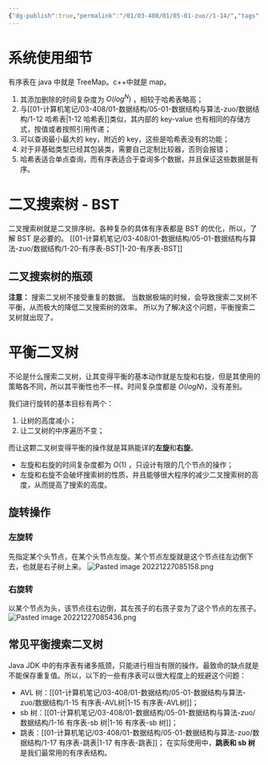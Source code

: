 ```yaml
---
{"dg-publish":true,"permalink":"/01/03-408/01/05-01-zuo//1-14/","tags":["personal/blog","algorithm/有序表","algorithm/二叉树","algorithm/排序"]}
---
```



# 系统使用细节
有序表在 java 中就是 TreeMap。c++中就是 map。
1. 其添加删除的时间复杂度为 $O(log^N)$ ，相较于哈希表略高；
2. 与[[01-计算机笔记/03-408/01-数据结构/05-01-数据结构与算法-zuo/数据结构/1-12 哈希表\|1-12 哈希表]]类似，其内部的 key-value 也有相同的存储方式，按值或者按照引用传递；
3. 可以查询最小最大的 key，附近的 key，这些是哈希表没有的功能；
4. 对于非基础类型已经其包装类，需要自己定制比较器，否则会报错；
5. 哈希表适合单点查询，而有序表适合于查询多个数据，并且保证这些数据是有序。

# 二叉搜索树 - BST
二叉搜索树就是二叉排序树。各种复杂的具体有序表都是 BST 的优化，所以，了解 BST 是必要的。
[[01-计算机笔记/03-408/01-数据结构/05-01-数据结构与算法-zuo/数据结构/1-20-有序表-BST\|1-20-有序表-BST]]
## 二叉搜索树的瓶颈
**注意：** 搜索二叉树不接受重复的数据。
当数据极端的时候，会导致搜索二叉树不平衡，从而极大的降低二叉搜索树的效率。
所以为了解决这个问题，平衡搜索二叉树就出现了。
# 平衡二叉树
不论是什么搜索二叉树，让其变得平衡的基本动作就是左旋和右旋，但是其使用的策略各不同，所以其平衡性也不一样。时间复杂度都是 $O(logN)$，没有差别。

我们进行旋转的基本目标有两个：
 1. 让树的高度减小；
 2. 让二叉树的中序遍历不变；

而让这颗二叉树变得平衡的操作就是耳熟能详的**左旋**和**右旋**。
 + 左旋和右旋的时间复杂度都为 $O(1)$ ，只设计有限的几个节点的操作；
 + 左旋和右旋不会破坏搜索树的性质，并且能够很大程序的减少二叉搜索树的高度，从而提高了搜索的高度。
## 旋转操作
### 左旋转
先指定某个头节点，在某个头节点左旋。某个节点左旋就是这个节点往左边倒下去，也就是右子树上来。
![Pasted image 20221227085158.png](/img/user/01-%E8%AE%A1%E7%AE%97%E6%9C%BA%E7%AC%94%E8%AE%B0/03-408/01-%E6%95%B0%E6%8D%AE%E7%BB%93%E6%9E%84/05-01-%E6%95%B0%E6%8D%AE%E7%BB%93%E6%9E%84%E4%B8%8E%E7%AE%97%E6%B3%95-zuo/%E6%95%B0%E6%8D%AE%E7%BB%93%E6%9E%84/%E9%99%84%E4%BB%B6/Pasted%20image%2020221227085158.png)
### 右旋转
以某个节点为头，该节点往右边倒，其左孩子的右孩子变为了这个节点的左孩子。
![Pasted image 20221227085436.png](/img/user/01-%E8%AE%A1%E7%AE%97%E6%9C%BA%E7%AC%94%E8%AE%B0/03-408/01-%E6%95%B0%E6%8D%AE%E7%BB%93%E6%9E%84/05-01-%E6%95%B0%E6%8D%AE%E7%BB%93%E6%9E%84%E4%B8%8E%E7%AE%97%E6%B3%95-zuo/%E6%95%B0%E6%8D%AE%E7%BB%93%E6%9E%84/%E9%99%84%E4%BB%B6/Pasted%20image%2020221227085436.png)
## 常见平衡搜索二叉树
Java JDK 中的有序表有诸多瓶颈，只能进行相当有限的操作。最致命的缺点就是不能保存重复值。所以，以下的一些有序表可以很大程度上的规避这个问题：
+ AVL 树：[[01-计算机笔记/03-408/01-数据结构/05-01-数据结构与算法-zuo/数据结构/1-15 有序表-AVL树\|1-15 有序表-AVL树]]；
+ sb 树：[[01-计算机笔记/03-408/01-数据结构/05-01-数据结构与算法-zuo/数据结构/1-16 有序表-sb 树\|1-16 有序表-sb 树]]；
+ 跳表：[[01-计算机笔记/03-408/01-数据结构/05-01-数据结构与算法-zuo/数据结构/1-17 有序表-跳表\|1-17 有序表-跳表]]；
在实际使用中，**跳表和 sb 树**是我们最常用的有序表结构。